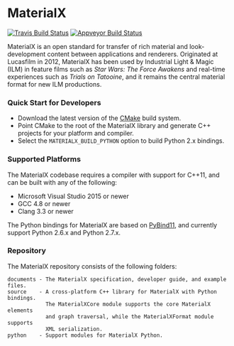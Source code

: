 # MaterialX

[![Travis Build Status](https://travis-ci.org/materialx/MaterialX.svg?branch=master)](https://travis-ci.org/materialx/MaterialX)
[![Appveyor Build Status](https://ci.appveyor.com/api/projects/status/13103i35tqr8mb81?svg=true)](https://ci.appveyor.com/project/jstone-lucasfilm/materialx)

MaterialX is an open standard for transfer of rich material and look-development content between applications and renderers.  Originated at Lucasfilm in 2012, MaterialX has been used by Industrial Light & Magic (ILM) in feature films such as _Star Wars: The Force Awakens_ and real-time experiences such as _Trials on Tatooine_, and it remains the central material format for new ILM productions.

### Quick Start for Developers

- Download the latest version of the [CMake](https://cmake.org/) build system.
- Point CMake to the root of the MaterialX library and generate C++ projects for your platform and compiler.
- Select the `MATERIALX_BUILD_PYTHON` option to build Python 2.x bindings.

### Supported Platforms

The MaterialX codebase requires a compiler with support for C++11, and can be built with any of the following:

- Microsoft Visual Studio 2015 or newer
- GCC 4.8 or newer
- Clang 3.3 or newer

The Python bindings for MaterialX are based on [PyBind11](https://github.com/pybind/pybind11), and currently support Python 2.6.x and Python 2.7.x.

### Repository

The MaterialX repository consists of the following folders:

    documents - The MaterialX specification, developer guide, and example files.
    source    - A cross-platform C++ library for MaterialX with Python bindings.
                The MaterialXCore module supports the core MaterialX elements
                and graph traversal, while the MaterialXFormat module supports
                XML serialization.
    python    - Support modules for MaterialX Python.
